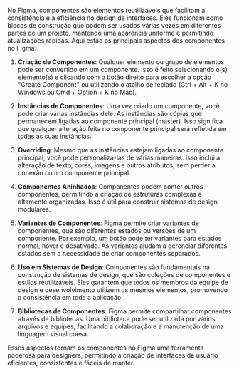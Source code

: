 No Figma, componentes são elementos reutilizáveis que facilitam a consistência e a eficiência no design de interfaces. Eles funcionam como blocos de construção que podem ser usados várias vezes em diferentes partes de um projeto, mantendo uma aparência uniforme e permitindo atualizações rápidas. Aqui estão os principais aspectos dos componentes no Figma:

1. **Criação de Componentes**: Qualquer elemento ou grupo de elementos pode ser convertido em um componente. Isso é feito selecionando o(s) elemento(s) e clicando com o botão direito para escolher a opção "Create Component" ou utilizando o atalho de teclado (Ctrl + Alt + K no Windows ou Cmd + Option + K no Mac).
    
2. **Instâncias de Componentes**: Uma vez criado um componente, você pode criar várias instâncias dele. As instâncias são cópias que permanecem ligadas ao componente principal (master). Isso significa que qualquer alteração feita no componente principal será refletida em todas as suas instâncias.
    
3. **Overriding**: Mesmo que as instâncias estejam ligadas ao componente principal, você pode personalizá-las de várias maneiras. Isso inclui a alteração de texto, cores, imagens e outros atributos, sem perder a conexão com o componente principal.
    
4. **Componentes Aninhados**: Componentes podem conter outros componentes, permitindo a criação de estruturas complexas e altamente organizadas. Isso é útil para construir sistemas de design modulares.
    
5. **Variantes de Componentes**: Figma permite criar variantes de componentes, que são diferentes estados ou versões de um componente. Por exemplo, um botão pode ter variantes para estados normal, hover e desativado. As variantes ajudam a gerenciar diferentes estados sem a necessidade de criar componentes separados.
    
6. **Uso em Sistemas de Design**: Componentes são fundamentais na construção de sistemas de design, que são coleções de componentes e estilos reutilizáveis. Eles garantem que todos os membros da equipe de design e desenvolvimento utilizem os mesmos elementos, promovendo a consistência em toda a aplicação.
    
7. **Bibliotecas de Componentes**: Figma permite compartilhar componentes através de bibliotecas. Uma biblioteca pode ser utilizada por vários arquivos e equipes, facilitando a colaboração e a manutenção de uma linguagem visual coesa.
    

Esses aspectos tornam os componentes no Figma uma ferramenta poderosa para designers, permitindo a criação de interfaces de usuário eficientes, consistentes e fáceis de manter.